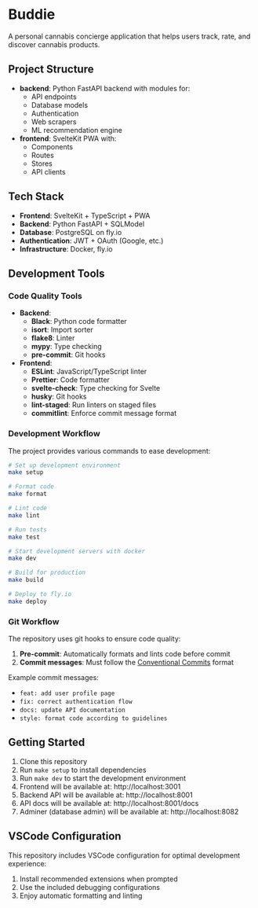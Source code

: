 # Buddie

A personal cannabis concierge application that helps users track, rate, and discover cannabis products.

## Project Structure

- **backend**: Python FastAPI backend with modules for:
  - API endpoints
  - Database models
  - Authentication
  - Web scrapers
  - ML recommendation engine
- **frontend**: SvelteKit PWA with:
  - Components
  - Routes
  - Stores
  - API clients

## Tech Stack

- **Frontend**: SvelteKit + TypeScript + PWA
- **Backend**: Python FastAPI + SQLModel
- **Database**: PostgreSQL on fly.io
- **Authentication**: JWT + OAuth (Google, etc.)
- **Infrastructure**: Docker, fly.io

## Development Tools

### Code Quality Tools

- **Backend**:
  - **Black**: Python code formatter
  - **isort**: Import sorter
  - **flake8**: Linter
  - **mypy**: Type checking
  - **pre-commit**: Git hooks
- **Frontend**:
  - **ESLint**: JavaScript/TypeScript linter
  - **Prettier**: Code formatter
  - **svelte-check**: Type checking for Svelte
  - **husky**: Git hooks
  - **lint-staged**: Run linters on staged files
  - **commitlint**: Enforce commit message format

### Development Workflow

The project provides various commands to ease development:

```bash
# Set up development environment
make setup

# Format code
make format

# Lint code
make lint

# Run tests
make test

# Start development servers with docker
make dev

# Build for production
make build

# Deploy to fly.io
make deploy
```

### Git Workflow

The repository uses git hooks to ensure code quality:

1. **Pre-commit**: Automatically formats and lints code before commit
2. **Commit messages**: Must follow the [Conventional Commits](https://www.conventionalcommits.org/) format

Example commit messages:

- `feat: add user profile page`
- `fix: correct authentication flow`
- `docs: update API documentation`
- `style: format code according to guidelines`

## Getting Started

1. Clone this repository
2. Run `make setup` to install dependencies
3. Run `make dev` to start the development environment
4. Frontend will be available at: http://localhost:3001
5. Backend API will be available at: http://localhost:8001
6. API docs will be available at: http://localhost:8001/docs
7. Adminer (database admin) will be available at: http://localhost:8082

## VSCode Configuration

This repository includes VSCode configuration for optimal development experience:

1. Install recommended extensions when prompted
2. Use the included debugging configurations
3. Enjoy automatic formatting and linting

